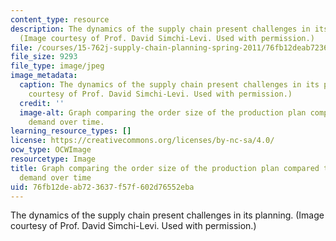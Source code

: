 ```yaml
---
content_type: resource
description: The dynamics of the supply chain present challenges in its planning.
  (Image courtesy of Prof. David Simchi-Levi. Used with permission.)
file: /courses/15-762j-supply-chain-planning-spring-2011/76fb12deab723637f57f602d76552eba_15-762js11-th.jpg
file_size: 9293
file_type: image/jpeg
image_metadata:
  caption: The dynamics of the supply chain present challenges in its planning. (Image
    courtesy of Prof. David Simchi-Levi. Used with permission.)
  credit: ''
  image-alt: Graph comparing the order size of the production plan compared to customer
    demand over time.
learning_resource_types: []
license: https://creativecommons.org/licenses/by-nc-sa/4.0/
ocw_type: OCWImage
resourcetype: Image
title: Graph comparing the order size of the production plan compared to customer
  demand over time
uid: 76fb12de-ab72-3637-f57f-602d76552eba
---
```

The dynamics of the supply chain present challenges in its planning. (Image courtesy of Prof. David Simchi-Levi. Used with permission.)